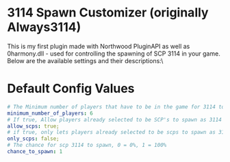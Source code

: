 # 3114 Spawn Customizer (originally Always3114)

This is my first plugin made with Northwood PluginAPI as well as 0harmony.dll - used for controlling the spawning of SCP 3114 in your game. Below are the available settings and their descriptions:\

# Default Config Values
```yaml
# The Minimum number of players that have to be in the game for 3114 to spawn.
minimum_number_of_players: 6
# If true, Allow players already selected to be SCP's to spawn as 3114 instead.
allow_scps: true;
# if true, only lets players already selected to be scps to spawn as 3114.
only_scps: false;
# The chance for scp 3114 to spawn, 0 = 0%, 1 = 100%
chance_to_spawn: 1
```
